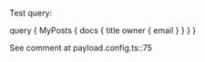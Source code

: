 Test query:


query {
  MyPosts {
    docs {
      title
      owner {
        email
      }
    }
  }
}



See comment at
payload.config.ts::75